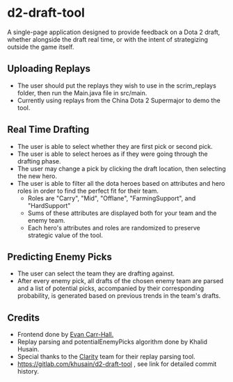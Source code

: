 # d2-draft-tool
A single-page application designed to provide feedback on a Dota 2 draft, whether alongside the draft real time, or with the intent of strategizing outside the game itself. 
## Uploading Replays
* The user should put the replays they wish to use in the scrim_replays folder, then run the Main.java file in src/main.
* Currently using replays from the China Dota 2 Supermajor to demo the tool.
## Real Time Drafting
* The user is able to select whether they are first pick or second pick.
* The user is able to select heroes as if they were going through the drafting phase.
* The user may change a pick by clicking the draft location, then selecting the new hero.
* The user is able to filter all the dota heroes based on attributes and hero roles in order to find the perfect fit for their team.
    * Roles are "Carry", "Mid", "Offlane", "FarmingSupport", and "HardSupport"
    * Sums of these attributes are displayed both for your team and the enemy team.
    * Each hero's attributes and roles are randomized to preserve strategic value of the tool.
## Predicting Enemy Picks
* The user can select the team they are drafting against.
* After every enemy pick, all drafts of the chosen enemy team are parsed and a list of potential picks, accompanied by their corresponding probability, is generated based on previous trends in the team's drafts.
## Credits
* Frontend done by [Evan Carr-Hall.](https://github.com/evancarrhall)
* Replay parsing and potentialEnemyPicks algorithm done by Khalid Husain.
* Special thanks to the [Clarity](https://github.com/skadistats/clarity) team for their replay parsing tool.
* https://gitlab.com/khusain/d2-draft-tool , see link for detailed commit history.
